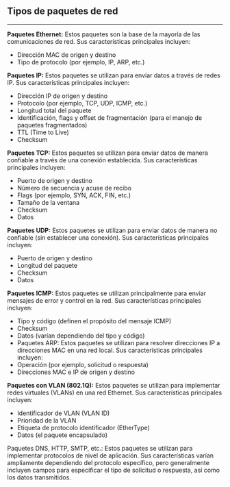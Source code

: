 Tipos de paquetes de red
---
---


**Paquetes Ethernet:** Estos paquetes son la base de la mayoría de las comunicaciones de red. Sus características principales incluyen:  
- Dirección MAC de origen y destino
- Tipo de protocolo (por ejemplo, IP, ARP, etc.)

**Paquetes IP:** Estos paquetes se utilizan para enviar datos a través de redes IP. Sus características principales incluyen:  
- Dirección IP de origen y destino
- Protocolo (por ejemplo, TCP, UDP, ICMP, etc.)
- Longitud total del paquete
- Identificación, flags y offset de fragmentación (para el manejo de paquetes fragmentados)
- TTL (Time to Live)
- Checksum

**Paquetes TCP:** Estos paquetes se utilizan para enviar datos de manera confiable a través de una conexión establecida. Sus características principales incluyen:  
- Puerto de origen y destino
- Número de secuencia y acuse de recibo
- Flags (por ejemplo, SYN, ACK, FIN, etc.)
- Tamaño de la ventana
- Checksum
- Datos

**Paquetes UDP:** Estos paquetes se utilizan para enviar datos de manera no confiable (sin establecer una conexión). Sus características principales incluyen:  
- Puerto de origen y destino
- Longitud del paquete
- Checksum
- Datos

**Paquetes ICMP:** Estos paquetes se utilizan principalmente para enviar mensajes de error y control en la red. Sus características principales incluyen:  
- Tipo y código (definen el propósito del mensaje ICMP)
- Checksum
- Datos (varían dependiendo del tipo y código)
- Paquetes ARP: Estos paquetes se utilizan para resolver direcciones IP a direcciones MAC en una red local. Sus características principales incluyen:  
- Operación (por ejemplo, solicitud o respuesta)
- Direcciones MAC e IP de origen y destino

**Paquetes con VLAN (802.1Q):** Estos paquetes se utilizan para implementar redes virtuales (VLANs) en una red Ethernet. Sus características principales incluyen:  
- Identificador de VLAN (VLAN ID)
- Prioridad de la VLAN
- Etiqueta de protocolo identificador (EtherType)
- Datos (el paquete encapsulado)

Paquetes DNS, HTTP, SMTP, etc.: Estos paquetes se utilizan para implementar protocolos de nivel de aplicación. Sus características varían ampliamente dependiendo del protocolo específico, pero generalmente incluyen campos para especificar el tipo de solicitud o respuesta, así como los datos transmitidos.